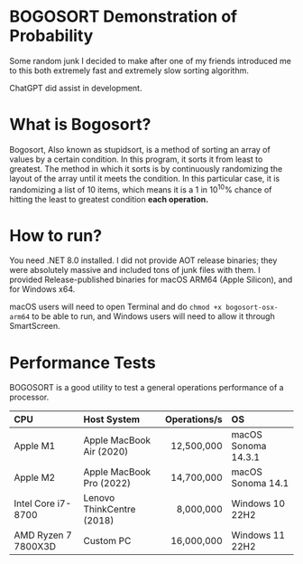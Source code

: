 # BOGOSORT Demonstration of Probability
Some random junk I decided to make after one of my friends introduced me to this both extremely fast and extremely slow sorting algorithm. 

ChatGPT did assist in development.

# What is Bogosort?
Bogosort, Also known as stupidsort, is a method of sorting an array of values by a certain condition. In this program, it sorts it from least to greatest. The method in which it sorts is by continuously randomizing the layout of the array until it meets the condition. In this particular case, it is randomizing a list of 10 items, which means it is a 1 in 10<sup>10</sup>% chance of hitting the least to greatest condition **each operation.**

# How to run?
You need .NET 8.0 installed. I did not provide AOT release binaries; they were absolutely massive and included tons of junk files with them. I provided Release-published binaries for macOS ARM64 (Apple Silicon), and for Windows x64.

macOS users will need to open Terminal and do ``chmod +x bogosort-osx-arm64`` to be able to run, and Windows users will need to allow it through SmartScreen.

# Performance Tests
BOGOSORT is a good utility to test a general operations performance of a processor.

| CPU         | Host System  | Operations/s  | OS |
| :---        | :---         |          ---: | :--- |
| Apple M1    | Apple MacBook Air (2020) |12,500,000| macOS Sonoma 14.3.1 |
| Apple M2    | Apple MacBook Pro (2022) |14,700,000| macOS Sonoma 14.1 |
| Intel Core i7-8700| Lenovo ThinkCentre (2018) |8,000,000| Windows 10 22H2 |
| AMD Ryzen 7 7800X3D | Custom PC | 16,000,000 | Windows 11 22H2 |
